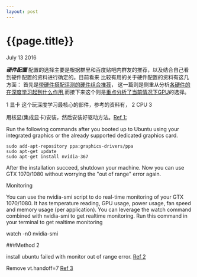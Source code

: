 ```yaml
---
layout: post
---
```


{{page.title}}
==========
<p class="meta">July 13 2016</p>

***硬件配置***  配置的选择主要是根据群里和百度贴吧内群友的推荐，以及结合自己看到硬件配置的资料进行确定的。目前看来
比较有用的关于硬件配置的资料有这几方面：
首先是[带硬件搭配评测的硬件组合推荐](http://timdettmers.com/2015/03/09/deep-learning-hardware-guide/)，
这一篇则是侧重从分析[各硬件的在深度学习起到什么作用](http://graphific.github.io/posts/building-a-deep-learning-dream-machine/),而接下来这个则是[重点分析了当前情况下GPU](http://timdettmers.com/2014/08/14/which-gpu-for-deep-learning/)的选择。


















 1 显卡 这个玩深度学习最核心的部件，参考的资料有，
 2 CPU
 3 

用核显(集成显卡)安装，然后安装好驱动方法。[Ref 1:](http://superuser.com/questions/1095597/linux-install-monitor-out-of-range)

Run the following commands after you booted up to Ubuntu using your integrated graphics or the already supported dedicated graphics card.

```
sudo add-apt-repository ppa:graphics-drivers/ppa
sudo apt-get update
sudo apt-get install nvidia-367
```

After the installation succeed, shutdown your machine. Now you can use GTX 1070/1080 without worrying the "out of range" error again.

Monitoring

You can use the nvidia-smi script to do real-time monitoring of your GTX 1070/1080. It has temperature reading, GPU usage, power usage, fan speed and memory usage (per application). You can leverage the watch command combined with nvidia-smi to get realtime monitoring. Run this command in your terminal to get realtime monitoring

watch -n0 nvidia-smi


###Method 2
 
install ubuntu failed with monitor out of range error. 
[Ref 2](http://superuser.com/questions/1095597/linux-install-monitor-out-of-range)

Remove vt.handoff=7 [Ref 3](http://ubuntuforums.org/showthread.php?t=1751950)

